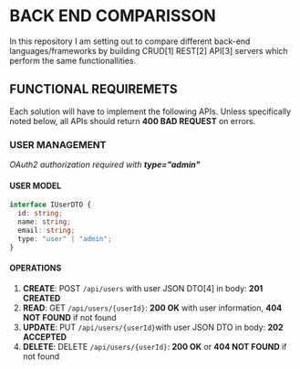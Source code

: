 # BACK END COMPARISSON
In this repository I am setting out to compare different back-end languages/frameworks by building CRUD[1] REST[2] API[3] servers which perform the same functionallities.

## FUNCTIONAL REQUIREMETS
Each solution will have to implement the following APIs.
Unless specifically noted below, all APIs should return **400 BAD REQUEST** on errors.

### USER MANAGEMENT
*OAuth2 authorization required with **type="admin"***
#### USER MODEL
```typescript
interface IUserDTO {
  id: string;
  name: string;
  email: string;
  type: "user" | "admin";
}
```
#### OPERATIONS
1. **CREATE**: POST `/api/users` with user JSON DTO[4] in body: **201 CREATED**
2. **READ**: GET `/api/users/{userId}`: **200 OK** with user information, **404 NOT FOUND** if not found
3. **UPDATE**: PUT `/api/users/{userId}`with user JSON DTO in body: **202 ACCEPTED**
4. **DELETE**: DELETE `/api/users/{userId}`: **200 OK** or **404 NOT FOUND** if not found
